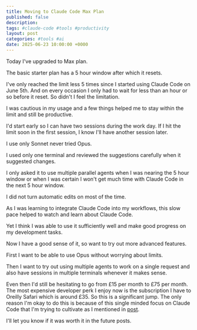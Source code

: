 ```yaml
---
title: Moving to Claude Code Max Plan
published: false
description: 
tags: #claude-code #tools #productivity
layout: post
categories: #tools #ai
date: 2025-06-23 10:00:00 +0000
---
```



Today I've upgraded to Max plan.

The basic starter plan has a 5 hour window after which it resets.

I've only reached the limit less 5 times since I started using Claude Code on June 5th. And on every occasion I only had to wait for less than an hour or so before it reset. So didn't I feel the limitation.

I was cautious in my usage and a few things helped me to stay within the limit and still be productive. 

I'd start early so I can have two sessions during the work day. If I hit the limit soon in the first session, I know I'll have another session later.

I use only Sonnet never tried Opus.

I used only one terminal and reviewed the suggestions carefully when it suggested changes.

I only asked it to use multiple parallel agents when I was nearing the 5 hour window or when I was certain I won't get much time with Claude Code in the next 5 hour window.

I did not turn automatic edits on most of the time.

As I was learning to integrate Claude Code into my workflows, this slow pace helped to watch and learn about Claude Code.

Yet I think  I was able to use it sufficiently well and make good progress on my development tasks.

Now I have a good sense of it, so want to try out more advanced features.

First I want to be able to use Opus without worrying about limits.

Then I want to try out using multiple agents to work on a single request and also have sessions in multiple terminals whenever it makes sense.

Even then I'd still be hesitating to go from £15 per month to £75 per month.
The most expensive developer perk I enjoy now is the subscription I have to Oreilly Safari which is around £35. So this is a significant jump. The only reason I'm okay to do this is because of this single minded focus on Claude Code that I'm trying to cultivate as I mentioned in [post](2025-06-20-the-focus-experiment.markdown).

I'll let you know if it was worth it in the future posts.
